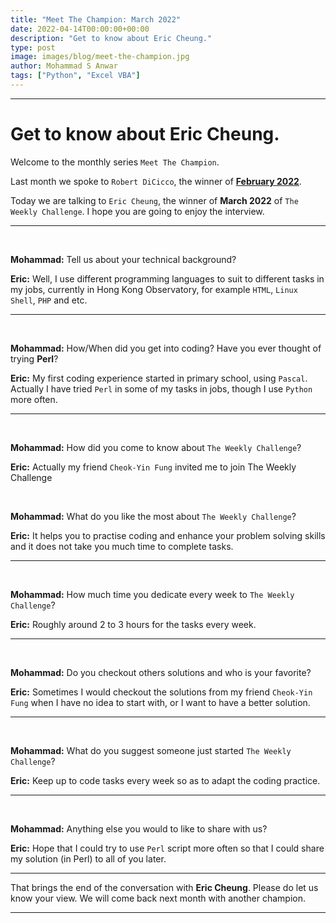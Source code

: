 ```yaml
---
title: "Meet The Champion: March 2022"
date: 2022-04-14T00:00:00+00:00
description: "Get to know about Eric Cheung."
type: post
image: images/blog/meet-the-champion.jpg
author: Mohammad S Anwar
tags: ["Python", "Excel VBA"]
---
```


---

# Get to know about Eric Cheung.

Welcome to the monthly series `Meet The Champion`.

Last month we spoke to `Robert DiCicco`, the winner of **[February 2022](/blog/meet-the-champion-2022-02)**.

Today we are talking to `Eric Cheung`, the winner of **March 2022** of `The Weekly Challenge`. I hope you are going to enjoy the interview.

---

<br>

**Mohammad:** Tell us about your technical background?

**Eric:** Well, I use different programming languages to suit to different tasks in my jobs, currently in Hong Kong Observatory, for example `HTML`, `Linux Shell`, `PHP` and etc.

---

<br>

**Mohammad:** How/When did you get into coding? Have you ever thought of trying **Perl**?

**Eric:** My first coding experience started in primary school, using `Pascal`. Actually I have tried `Perl` in some of my tasks in jobs, though I use `Python` more often.

---

<br>

**Mohammad:** How did you come to know about `The Weekly Challenge`?

**Eric:** Actually my friend `Cheok-Yin Fung` invited me to join The Weekly Challenge

<br>

**Mohammad:** What do you like the most about `The Weekly Challenge`?

**Eric:** It helps you to practise coding and enhance your problem solving skills and it does not take you much time to complete tasks.

---

<br>

**Mohammad:** How much time you dedicate every week to `The Weekly Challenge`?

**Eric:** Roughly around 2 to 3 hours for the tasks every week.

---

<br>

**Mohammad:** Do you checkout others solutions and who is your favorite?

**Eric:** Sometimes I would checkout the solutions from my friend `Cheok-Yin Fung` when I have no idea to start with, or I want to have a better solution.

---

<br>

**Mohammad:** What do you suggest someone just started `The Weekly Challenge`?

**Eric:** Keep up to code tasks every week so as to adapt the coding practice.

---

<br>

**Mohammad:** Anything else you would to like to share with us?

**Eric:** Hope that I could try to use `Perl` script more often so that I could share my solution (in Perl) to all of you later.

---

That brings the end of the conversation with **Eric Cheung**. Please do let us know your view. We will come back next month with another champion.

---

